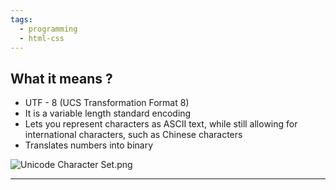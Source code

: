 ```yaml
---
tags:
  - programming
  - html-css
---
```

## What it means ?

- UTF - 8 (UCS Transformation Format 8)
- It is a variable length standard encoding
- Lets you represent characters as ASCII text, while still allowing for international characters, such as Chinese characters
- Translates numbers into binary

![Unicode Character Set.png](Unicode-Character-Set.png)

---
